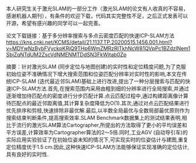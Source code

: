 本人研究生关于激光SLAM的一部分工作（激光SLAM的论文有人收真的不容易，感谢机器人期刊），有条件的欢迎下载，代码其实完整性不足，之后正式发表可以开源，希望有感兴趣的同学可以一起完善。

论文下载链接：基于多分辨率搜索与多点云密度匹配的快速ICP-SLAM方法
https://kns.cnki.net/KCMS/detail/21.1137.TP.20200515.1456.001.html?v=MDYwNzBybFVyckpKRjQ9THp6WmZMRzRITkhNcW81QVpPc1BZdzlNem1SbjZqNTdUM2ZscVdNMENMTDdSN3FkWitab0Zp

摘要：针对激光SLAM (同步定位与地图创建)的实时性和定位精度问题,为了克服初始位姿不准确情况下增大搜索范围和位姿匹配分辨率对实时性的影响,本文在传统ICP-SLAM (迭代最近邻SLAM)基础上进行改进,提出了一种分层搜索与匹配的快速ICP-SLAM方法.首先,在搜索范围内采用由粗到细的分辨率进行全局搜索,并通过逐渐增加待匹配点的密度进行分步匹配计算.点云匹配过程中,通过构建距离像计算待匹配点的最近邻距离值,其计算复杂度降低为O(1).其次,通过对点云匹配结果进行优先排序和剪枝,快速排除非最优解.最后,以半数全局最优与全数局部最优原则作为搜索结束判断条件,提高搜索效率.SLAM Benchmark数据集上的测试结果表明,相比于流行的激光SLAM算法Cartographer,所提出的方法取得了更小的平均误差和平方误差,计算效率为Cartographer算法的2～5倍.同时,工业AGV (自动导引车)的实际应用实验验证了在初始位姿未知的情况下,可实现实时的位姿估计与建图,重复定位精度优于1.5 cm.因此,这种快速ICP-SLAM方法能够保证实现准确的定位估计,具有良好的实时性. 


